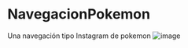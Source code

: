 # NavegacionPokemon
Una navegación tipo Instagram de pokemon
![image](https://github.com/steepsalvadorman/NavegacionPokemon/assets/86312325/9974c41d-7ce7-44e0-b526-489915e57c12)
